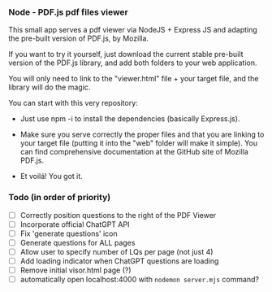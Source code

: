 ### Node - PDF.js pdf files viewer ###

This small app serves a pdf viewer via NodeJS + Express JS and adapting the pre-built version of PDF.js, by Mozilla.

If you want to try it yourself, just download the current stable pre-built version of the PDF.js library, and add both folders to your web application.

You will only need to link to the "viewer.html" file + your target file, and the library will do the magic.

You can start with this very repository:

- Just use npm -i to install the dependencies (basically Express.js).

- Make sure you serve correctly the proper files and that you are linking to your target file (putting it into the "web" folder will make it simple). You can find comprehensive documentation at the GitHub site of Mozilla PDF.js.

- Et voilá! You got it. 


### Todo (in order of priority)
- [ ] Correctly position questions to the right of the PDF Viewer
- [ ] Incorporate official ChatGPT API
- [ ] Fix 'generate questions' icon
- [ ] Generate questions for ALL pages
- [ ] Allow user to specify number of LQs per page (not just 4)
- [ ] Add loading indicator when ChatGPT questions are loading
- [ ] Remove initial visor.html page (?)
- [ ] automatically open localhost:4000 with `nodemon server.mjs` command?